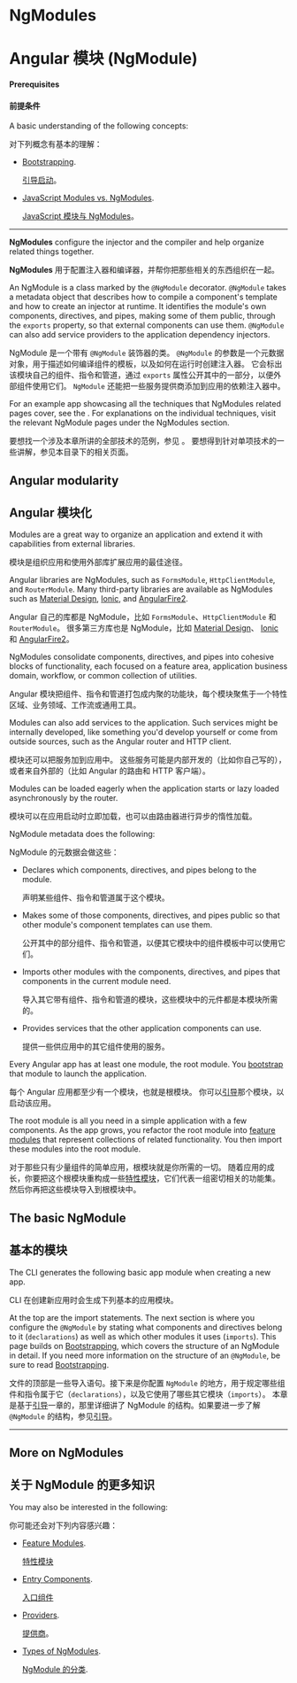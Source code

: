 # NgModules

# Angular 模块 (NgModule)

#### Prerequisites

#### 前提条件

A basic understanding of the following concepts:

对下列概念有基本的理解：

* [Bootstrapping](guide/bootstrapping).

   [引导启动](guide/bootstrapping)。

* [JavaScript Modules vs. NgModules](guide/ngmodule-vs-jsmodule).

   [JavaScript 模块与 NgModules](guide/ngmodule-vs-jsmodule)。

<hr>

**NgModules** configure the injector and the compiler and help organize related things together.

**NgModules** 用于配置注入器和编译器，并帮你把那些相关的东西组织在一起。

An NgModule is a class marked by the `@NgModule` decorator.
`@NgModule` takes a metadata object that describes how to compile a component's template and how to create an injector at runtime.
It identifies the module's own components, directives, and pipes,
making some of them public, through the `exports` property, so that external components can use them.
`@NgModule` can also add service providers to the application dependency injectors.

NgModule 是一个带有 `@NgModule` 装饰器的类。
`@NgModule` 的参数是一个元数据对象，用于描述如何编译组件的模板，以及如何在运行时创建注入器。
它会标出该模块自己的组件、指令和管道，通过 `exports` 属性公开其中的一部分，以便外部组件使用它们。
`NgModule` 还能把一些服务提供商添加到应用的依赖注入器中。

For an example app showcasing all the techniques that NgModules related pages
cover, see the <live-example></live-example>. For explanations on the individual techniques, visit the relevant NgModule pages under the NgModules
section.

要想找一个涉及本章所讲的全部技术的范例，参见 <live-example></live-example>。
要想得到针对单项技术的一些讲解，参见本目录下的相关页面。

## Angular modularity

## Angular 模块化

Modules are a great way to organize an application and extend it with capabilities from external libraries.

模块是组织应用和使用外部库扩展应用的最佳途径。

Angular libraries are NgModules, such as `FormsModule`, `HttpClientModule`, and `RouterModule`.
Many third-party libraries are available as NgModules such as
<a href="https://material.angular.io/">Material Design</a>,
<a href="http://ionicframework.com/">Ionic</a>, and
<a href="https://github.com/angular/angularfire2">AngularFire2</a>.

Angular 自己的库都是 NgModule，比如 `FormsModule`、`HttpClientModule` 和 `RouterModule`。
很多第三方库也是 NgModule，比如 <a href="https://material.angular.io/">Material Design</a>、
<a href="http://ionicframework.com/">Ionic</a> 和
<a href="https://github.com/angular/angularfire2">AngularFire2</a>。

NgModules consolidate components, directives, and pipes into
cohesive blocks of functionality, each focused on a
feature area, application business domain, workflow, or common collection of utilities.

Angular 模块把组件、指令和管道打包成内聚的功能块，每个模块聚焦于一个特性区域、业务领域、工作流或通用工具。

Modules can also add services to the application.
Such services might be internally developed, like something you'd develop yourself or come from outside sources, such as the Angular router and HTTP client.

模块还可以把服务加到应用中。
这些服务可能是内部开发的（比如你自己写的），或者来自外部的（比如 Angular 的路由和 HTTP 客户端）。

Modules can be loaded eagerly when the application starts or lazy loaded asynchronously by the router.

模块可以在应用启动时立即加载，也可以由路由器进行异步的惰性加载。

NgModule metadata does the following:

NgModule 的元数据会做这些：

* Declares which components, directives, and pipes belong to the module.

   声明某些组件、指令和管道属于这个模块。

* Makes some of those components, directives, and pipes public so that other module's component templates can use them.

   公开其中的部分组件、指令和管道，以便其它模块中的组件模板中可以使用它们。

* Imports other modules with the components, directives, and pipes that components in the current module need.

   导入其它带有组件、指令和管道的模块，这些模块中的元件都是本模块所需的。

* Provides services that the other application components can use.

   提供一些供应用中的其它组件使用的服务。

Every Angular app has at least one module, the root module.
You [bootstrap](guide/bootstrapping) that module to launch the application.

每个 Angular 应用都至少有一个模块，也就是根模块。
你可以[引导](guide/bootstrapping)那个模块，以启动该应用。

The root module is all you need in a simple application with a few components.
As the app grows, you refactor the root module into [feature modules](guide/feature-modules)
that represent collections of related functionality.
You then import these modules into the root module.

对于那些只有少量组件的简单应用，根模块就是你所需的一切。
随着应用的成长，你要把这个根模块重构成一些[特性模块](guide/feature-modules)，它们代表一组密切相关的功能集。
然后你再把这些模块导入到根模块中。

## The basic NgModule

## 基本的模块

The CLI generates the following basic app module when creating a new app.

CLI 在创建新应用时会生成下列基本的应用模块。

<code-example path="bootstrapping/src/app/app.module.ts" region="whole-ngmodule" title="src/app/app.module.ts" linenums="false">

</code-example>

At the top are the import statements. The next section is where you configure the `@NgModule` by stating what components and directives belong to it (`declarations`) as well as which other modules it uses (`imports`). This page builds on [Bootstrapping](guide/bootstrapping), which covers the structure of an NgModule in detail. If you need more information on the structure of an `@NgModule`, be sure to read [Bootstrapping](guide/bootstrapping).

文件的顶部是一些导入语句。接下来是你配置 `NgModule` 的地方，用于规定哪些组件和指令属于它（`declarations`），以及它使用了哪些其它模块（`imports`）。
本章是基于[引导](guide/bootstrapping)一章的，那里详细讲了 NgModule 的结构。如果要进一步了解 `@NgModule` 的结构，参见[引导](guide/bootstrapping)。

<hr />

## More on NgModules

## 关于 NgModule 的更多知识

You may also be interested in the following:

你可能还会对下列内容感兴趣：

* [Feature Modules](guide/feature-modules).

   [特性模块](guide/feature-modules)

* [Entry Components](guide/entry-components).

   [入口组件](guide/entry-components)

* [Providers](guide/providers).

   [提供商](guide/providers)。

* [Types of NgModules](guide/module-types).

  [NgModule 的分类](guide/module-types).
